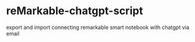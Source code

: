 # reMarkable-chatgpt-script
export and import connecting remarkable smart notebook with chatgpt via email
